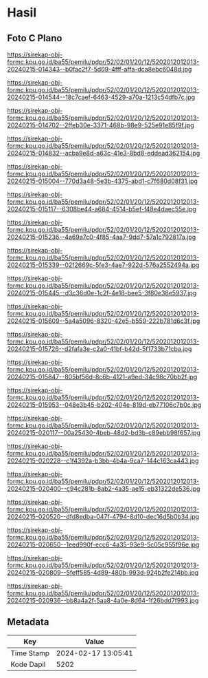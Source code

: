 # Hasil

## Foto C Plano

https://sirekap-obj-formc.kpu.go.id/ba55/pemilu/pdpr/52/02/01/20/12/5202012012013-20240215-014343--b0fac2f7-5d09-4fff-affa-dca8ebc6048d.jpg

https://sirekap-obj-formc.kpu.go.id/ba55/pemilu/pdpr/52/02/01/20/12/5202012012013-20240215-014544--18c7caef-6463-4529-a70a-1213c54dfb7c.jpg

https://sirekap-obj-formc.kpu.go.id/ba55/pemilu/pdpr/52/02/01/20/12/5202012012013-20240215-014702--2ffeb30e-3371-468b-98e9-525e91e85f9f.jpg

https://sirekap-obj-formc.kpu.go.id/ba55/pemilu/pdpr/52/02/01/20/12/5202012012013-20240215-014832--acba9e8d-a63c-41e3-8bd8-eddead362154.jpg

https://sirekap-obj-formc.kpu.go.id/ba55/pemilu/pdpr/52/02/01/20/12/5202012012013-20240215-015004--770d3a48-5e3b-4375-abd1-c7f680d08f31.jpg

https://sirekap-obj-formc.kpu.go.id/ba55/pemilu/pdpr/52/02/01/20/12/5202012012013-20240215-015117--6308be44-a684-4514-b5ef-f48e4daec55e.jpg

https://sirekap-obj-formc.kpu.go.id/ba55/pemilu/pdpr/52/02/01/20/12/5202012012013-20240215-015236--4a69a7c0-4f85-4aa7-9dd7-57a1c792817a.jpg

https://sirekap-obj-formc.kpu.go.id/ba55/pemilu/pdpr/52/02/01/20/12/5202012012013-20240215-015339--02f2669c-5fe3-4ae7-922d-576a2552494a.jpg

https://sirekap-obj-formc.kpu.go.id/ba55/pemilu/pdpr/52/02/01/20/12/5202012012013-20240215-015445--d3c36d0e-1c2f-4e18-bee5-3f80e38e5937.jpg

https://sirekap-obj-formc.kpu.go.id/ba55/pemilu/pdpr/52/02/01/20/12/5202012012013-20240215-015609--5a4a5096-8320-42e5-b559-222b781d6c3f.jpg

https://sirekap-obj-formc.kpu.go.id/ba55/pemilu/pdpr/52/02/01/20/12/5202012012013-20240215-015726--d2fafa3e-c2a0-41bf-b42d-5f1733b71cba.jpg

https://sirekap-obj-formc.kpu.go.id/ba55/pemilu/pdpr/52/02/01/20/12/5202012012013-20240215-015847--805bf56d-8c6b-4121-a9ed-34c98c70bb2f.jpg

https://sirekap-obj-formc.kpu.go.id/ba55/pemilu/pdpr/52/02/01/20/12/5202012012013-20240215-015953--048e3b45-b202-404e-819d-eb77106c7b0c.jpg

https://sirekap-obj-formc.kpu.go.id/ba55/pemilu/pdpr/52/02/01/20/12/5202012012013-20240215-020117--00a25430-4beb-48d2-bd3b-c89ebb98f657.jpg

https://sirekap-obj-formc.kpu.go.id/ba55/pemilu/pdpr/52/02/01/20/12/5202012012013-20240215-020228--c1f4392a-b3bb-4b4a-9ca7-144c163ca443.jpg

https://sirekap-obj-formc.kpu.go.id/ba55/pemilu/pdpr/52/02/01/20/12/5202012012013-20240215-020400--c94c281b-8ab2-4a35-ae15-eb31322de536.jpg

https://sirekap-obj-formc.kpu.go.id/ba55/pemilu/pdpr/52/02/01/20/12/5202012012013-20240215-020520--dfd8edba-047f-4794-8d10-dec16d5b0b34.jpg

https://sirekap-obj-formc.kpu.go.id/ba55/pemilu/pdpr/52/02/01/20/12/5202012012013-20240215-020650--1eed990f-ecc6-4a35-93e9-5c05c955f96e.jpg

https://sirekap-obj-formc.kpu.go.id/ba55/pemilu/pdpr/52/02/01/20/12/5202012012013-20240215-020809--5feff585-4d89-480b-993d-924b2fe214bb.jpg

https://sirekap-obj-formc.kpu.go.id/ba55/pemilu/pdpr/52/02/01/20/12/5202012012013-20240215-020936--bb8a4a2f-5aa8-4a0e-8d64-1f26bdd7f993.jpg


## Metadata

| Key        | Value               |
| ---------- | ------------------- |
| Time Stamp | 2024-02-17 13:05:41 |
| Kode Dapil | 5202                |



